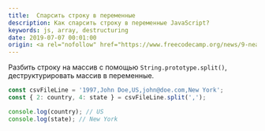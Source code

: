 ```yaml
---
title:  Спарсить строку в переменные
description: Как спарсить строку в переменные JavaScript?
keywords: js, array, destructuring
date: 2019-07-07 00:01:00
origin: <a rel="nofollow" href="https://www.freecodecamp.org/news/9-neat-javascript-tricks-e2742f2735c3/" target="_blank">Learn these neat JavaScript tricks in less than 5 minutes</a>
---
```


Разбить строку на массив с помощью `String.prototype.split()`, деструктурировать массив в переменные.

```js
const csvFileLine = '1997,John Doe,US,john@doe.com,New York';
const { 2: country, 4: state } = csvFileLine.split(',');

console.log(country); // US
console.log(state); // New York 
```
